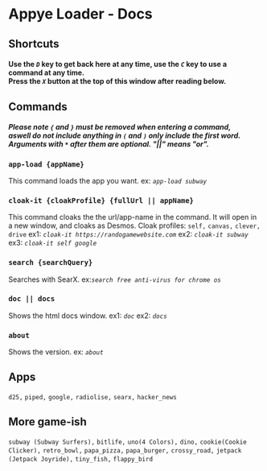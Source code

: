 # Appye Loader - Docs
## Shortcuts
#### Use the *`D`* key to get back here at any time, use the *`C`* key to use a command at any time. <br /> Press the *`X`* button at the top of this window after reading below.
## Commands
##### Please note `{` and `}` must be removed when entering a command, <br /> aswell do not include anything in `(` and `)` only include the first word. Arguments with *`*`* after them are optional. "||" means "or".
### `app-load {appName}`
This command loads the app you want. ex: *`app-load subway`*
### `cloak-it {cloakProfile} {fullUrl || appName}`
This command cloaks the the url/app-name in the command. It will open in a new window, and cloaks as Desmos.
Cloak profiles: `self,` `canvas,` `clever,` `drive`
ex1: *`cloak-it https://randogamewebsite.com`* ex2: *`cloak-it subway`* ex3: *`cloak-it self google`* 
### `search {searchQuery}`
Searches with SearX.
ex:*`search free anti-virus for chrome os`* 
### `doc || docs`
Shows the html docs window. ex1: *`doc`* ex2: *`docs`*
### `about`
Shows the version. ex: *`about`*
## Apps
`d25,`
`piped,`
`google,`
`radiolise,`
`searx,`
`hacker_news`
## More game-ish
`subway (Subway Surfers),`
`bitlife,`
`uno(4 Colors),`
`dino,`
`cookie(Cookie Clicker),`
`retro_bowl,`
`papa_pizza,`
`papa_burger,`
`crossy_road,`
`jetpack (Jetpack Joyride),`
`tiny_fish,`
`flappy_bird`
